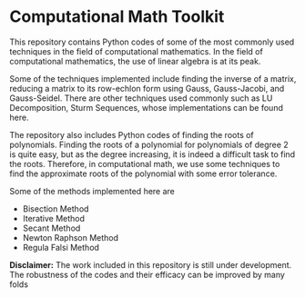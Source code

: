 # Computational Math Toolkit

This repository contains Python codes of some of the most commonly used techniques in the field of computational mathematics. In the field of computational mathematics,
the use of linear algebra is at its peak. 

Some of the techniques implemented include finding the inverse of a matrix, reducing a matrix to its row-echlon form using Gauss, Gauss-Jacobi, and Gauss-Seidel. 
There are other techniques used commonly such as LU Decomposition, Sturm Sequences, whose implementations can be found here.

The repository also includes Python codes of finding the roots of polynomials. Finding the roots of a polynomial for polynomials of degree 2 is quite easy, but as the degree increasing, it is indeed a difficult task to find the roots.
Therefore, in computational math, we use some techniques to find the approximate roots of the polynomial with some error tolerance.

Some of the methods implemented here are
- Bisection Method
- Iterative Method
- Secant Method
- Newton Raphson Method
- Regula Falsi Method


**Disclaimer:** The work included in this repository is still under development. The robustness of the codes and their efficacy can be improved by many folds
